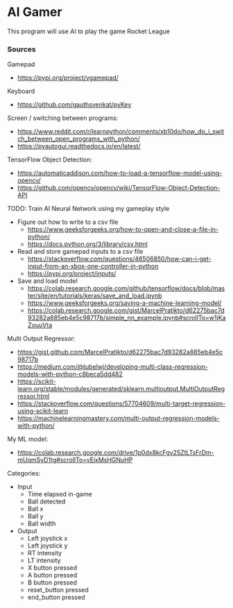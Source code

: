 # AI Gamer

This program will use AI to play the game Rocket League

### Sources

Gamepad
* https://pypi.org/project/vgamepad/

Keyboard
* https://github.com/gauthsvenkat/pyKey 

Screen / switching between programs:
* https://www.reddit.com/r/learnpython/comments/xb10do/how_do_i_switch_between_open_programs_with_python/ 
* https://pyautogui.readthedocs.io/en/latest/

TensorFlow Object Detection:
* https://automaticaddison.com/how-to-load-a-tensorflow-model-using-opencv/
* https://github.com/opencv/opencv/wiki/TensorFlow-Object-Detection-API

TODO: Train AI Neural Network using my gameplay style
* Figure out how to write to a csv file
    * https://www.geeksforgeeks.org/how-to-open-and-close-a-file-in-python/
    * https://docs.python.org/3/library/csv.html
* Read and store gamepad inputs to a csv file
    * https://stackoverflow.com/questions/46506850/how-can-i-get-input-from-an-xbox-one-controller-in-python
    * https://pypi.org/project/inputs/
* Save and load model
    * https://colab.research.google.com/github/tensorflow/docs/blob/master/site/en/tutorials/keras/save_and_load.ipynb
    * https://www.geeksforgeeks.org/saving-a-machine-learning-model/
    * https://colab.research.google.com/gist/MarcelPratikto/d62275bac7d93282a885eb4e5c98717b/simple_nn_example.ipynb#scrollTo=w1jKaZouuVta

Multi Output Regressor:
* https://gist.github.com/MarcelPratikto/d62275bac7d93282a885eb4e5c98717b
* https://medium.com/@tubelwj/developing-multi-class-regression-models-with-python-c8beca5dd482
* https://scikit-learn.org/stable/modules/generated/sklearn.multioutput.MultiOutputRegressor.html
* https://stackoverflow.com/questions/57704609/multi-target-regression-using-scikit-learn
* https://machinelearningmastery.com/multi-output-regression-models-with-python/

My ML model:
* https://colab.research.google.com/drive/1p0dx8kcFgv25ZtLTsFrDm-mUqmSyD1tg#scrollTo=vEjxMsHGNuHP

Categories:
* Input
    * Time elapsed in-game
    * Ball detected
    * Ball x
    * Ball y
    * Ball width
* Output
    * Left joystick x
    * Left joystick y
    * RT intensity
    * LT intensity
    * X button pressed
    * A button pressed
    * B button pressed
    * reset_button pressed
    * end_button pressed
